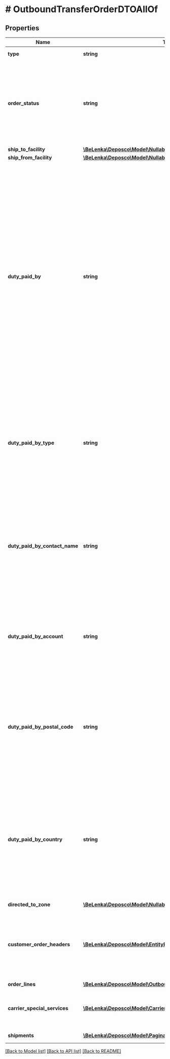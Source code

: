 # # OutboundTransferOrderDTOAllOf

## Properties

Name | Type | Description | Notes
------------ | ------------- | ------------- | -------------
**type** | **string** | Type of order. | [optional] [readonly]
**order_status** | **string** | Overall status of the order as it progresses through the fulfillment process. New orders should be created with a status of either New or Hold. | [optional]
**ship_to_facility** | [**\BeLenka\Deposco\Model\NullableEntityRef**](NullableEntityRef.md) |  | [optional]
**ship_from_facility** | [**\BeLenka\Deposco\Model\NullableEntityRef**](NullableEntityRef.md) |  | [optional]
**duty_paid_by** | **string** | Used for international shipments to identify how duties are paid for the order. Set to DDP if duties are paid by the shipper or DDU if duties are paid by the recipient. If no value is specified, then the value for the shipping service that is assigned to the order is used. Supported only for certain shipping carriers such as UPS, FedEx, DHL eCommerce, DHL Express, and Globegistics. | [optional]
**duty_paid_by_type** | **string** | Identifies how to determine the account that is responsible for payment of international shipping duties for the order when &#x60;dutyPaidBy&#x60; is set to &#x60;DDP&#x60;. | [optional]
**duty_paid_by_contact_name** | **string** | Name of the contact person for the party that is responsible for payment of international shipping duties for the order when &#x60;dutyPaidBy&#x60; is set to &#x60;DDP&#x60;. | [optional]
**duty_paid_by_account** | **string** | Account number that is used to pay international shipping duties for the order when &#x60;dutyPaidBy&#x60; is set to &#x60;DDP&#x60;. | [optional]
**duty_paid_by_postal_code** | **string** | Postal (ZIP) code of the address for the party that is responsible for payment of international shipping duties for the order when &#x60;dutyPaidBy&#x60; is set to &#x60;DDP&#x60;. | [optional]
**duty_paid_by_country** | **string** | Two-letter (ISO 3166-1 alpha-2) country code of the address for the party that is responsible for payment of international shipping duties for the order when &#x60;dutyPaidBy&#x60; is set to &#x60;DDP&#x60;. | [optional]
**directed_to_zone** | [**\BeLenka\Deposco\Model\NullableEntityRef**](NullableEntityRef.md) |  | [optional]
**customer_order_headers** | [**\BeLenka\Deposco\Model\EntityRef[]**](EntityRef.md) | Array of customer orders (from Bright Order) that are associated with the outbound transfer order. | [optional] [readonly]
**order_lines** | [**\BeLenka\Deposco\Model\OutboundTransferOrderLineCollectionDTO**](OutboundTransferOrderLineCollectionDTO.md) |  | [optional]
**carrier_special_services** | [**\BeLenka\Deposco\Model\CarrierSpecialServiceDTO[]**](CarrierSpecialServiceDTO.md) | Array of carrier special service records for the order. | [optional]
**shipments** | [**\BeLenka\Deposco\Model\PaginatedEntityReference**](PaginatedEntityReference.md) |  | [optional] [readonly]

[[Back to Model list]](../../README.md#models) [[Back to API list]](../../README.md#endpoints) [[Back to README]](../../README.md)
